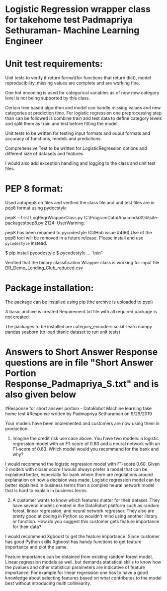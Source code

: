 # Logistic Regression wrapper class for takehome test Padmapriya Sethuraman- Machine Learning Engineer

Unit test requirements:
=======================

Unit tests to verify if return format(for functions that return dict), model reproducibility,
missing values are complete and are working fine.

One hot encoding is used for categorical variables as of now
new category level is not being supported by this class.

Certain tree based algorithm and model can handle missing values
and new categories at prediction time.
For logistic regression one preprocessing step than can be followed
is combine train and test data to define category levels and split them
as train and test before fitting the model.

Unit tests to be written for testing input formats and ouput formats and 
accuracy of functions, models and predictions.

Comprehensive Test to be written for LogisticRegression options and different size of datasets and features

I would also add exception handling and logging to the class and unit test files.

PEP 8 format:
============

Used autopep8 on files and verified the class file and unit test files are in pep8 format using pydocstyle

pep8 --first LogRegrWrapperClass.py
C:\ProgramData\Anaconda3\lib\site-packages\pep8.py:2124: UserWarning:

pep8 has been renamed to pycodestyle (GitHub issue #466)
Use of the pep8 tool will be removed in a future release.
Please install and use `pycodestyle` instead.

$ pip install pycodestyle
$ pycodestyle ...
  '\n\n'
  
Verified that the binary classification Wrapper class is working for input file DR_Demo_Lending_Club_reduced.csv

Package installation:
=====================

The package can be installed using pip (the archive is uploaded to pypi)

A basic archive is created
Requirement.txt file with all required package is not created

The packages to be installed are
category_encoders
scikit-learn
numpy
pandas
seaborn (to load titanic dataset to run unit tests)

Answers to Short Answer Response questions are in file "Short Answer Portion Response_Padmapriya_S.txt" and is also given below
============================================
#Response for short answer portion - DataRobot Machine learning take home test
#Response written by Padmapriya Sethuraman on 9/29/2019


Your models have been implemented and customers are now using them in production.
1. Imagine the credit risk use case above. You have two models: a logistic regression
model with an F1-score of 0.60 and a neural network with an F1-score of 0.63. Which
model would you recommend for the bank and why?

I would recommend the logistic regression model with F1-score 0.60.
Given 2 models with closer score I would always prefer a model that 
can be explained better, especially for bank where there are regulations around explanation
on how a decision was made. Logistic regression model can be better explained in business terms
than a complex neural network model that is hard to explain in business terms.

2. A customer wants to know which features matter for their dataset. They have several
models created in the DataRobot platform such as random forest, linear regression, and
neural network regressor. They also are pretty good at coding in Python so wouldn't
mind using another library or function. How do you suggest this customer gets feature
importance for their data?

I would recommend Xgboost to get the feature importance. Since customer has good Python skills Xgboost has 
handy functions to get feature importance and plot the same.

Feature importance can be obtained from existing random forest model, Linear regression models as well, but
demands statistical skills to know how the pvalues and other statistical parameters are indicative of feature importance.
For example for linear regression one has to have a good knowledge about selecting features based on what contributes to 
the model best without introducing multi collinearity.